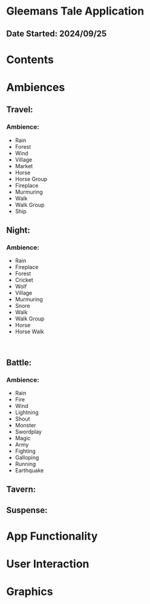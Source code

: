 # Gleemans Tale Application
## Date Started: 2024/09/25

# Contents
# Ambiences
## Travel:
### Ambience:
-	Rain
-	Forest
-	Wind
-	Village
-	Market
-	Horse 
-	Horse Group
-	Fireplace
-	Murmuring
-	Walk
-	Walk Group
-	Ship
 
## Night:
### Ambience:
-	Rain
-	Fireplace
-	Forest
-	Cricket
-	Wolf
-	Village
-	Murmuring
-	Snore
-	Walk
-	Walk Group
-	Horse
-	Horse Walk

 
## Battle:
### Ambience:
-	Rain
-	Fire
-	Wind
-	Lightning
-	Shout
-	Monster 
-	Swordplay
-	Magic
-	Army
-	Fighting
-	Galloping 
-	Running
-	Earthquake
## Tavern:
## Suspense:

# App Functionality
# User Interaction
# Graphics
